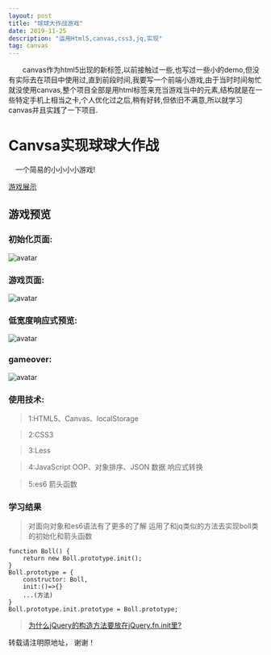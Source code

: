 ```yaml
---
layout: post
title: "球球大作战游戏"
date: 2019-11-25 
description: "运用Html5,canvas,css3,jq,实现"
tag: canvas
---   
```


　　canvas作为html5出现的新标签,以前接触过一些,也写过一些小的demo,但没有实际去在项目中使用过,直到前段时间,我要写一个前端小游戏,由于当时时间匆忙就没使用canvas,整个项目全部是用html标签来充当游戏当中的元素,结构就是在一些特定手机上相当之卡,个人优化过之后,稍有好转,但依旧不满意,所以就学习canvas并且实践了一下项目.

 

# Canvsa实现球球大作战
　一个简易的小小小小游戏!

 [游戏展示](https://qq6515255.github.io/web/boll/index.html)
## 游戏预览

###  初始化页面:

![avatar](https://qq6515255.github.io/images/posts/boll/bool1.jpg)


###  游戏页面:

![avatar](https://qq6515255.github.io/images/posts/boll/boll2.jpg)


###  低宽度响应式预览:

![avatar](https://qq6515255.github.io/images/posts/boll/boll3.jpg)

###  gameover:

![avatar](https://qq6515255.github.io/images/posts/boll/bool3.jpg)


### 使用技术:

>1:HTML5、Canvas、localStorage

>2:CSS3 

>3:Less

>4:JavaScript OOP、对象排序、JSON 数据 响应式转换

>5:es6 箭头函数 

<p> </p>


### 学习结果

> 对面向对象和es6语法有了更多的了解
> 运用了和jq类似的方法去实现boll类的初始化和箭头函数
```
function Boll() {
    return new Boll.prototype.init();
}
Boll.prototype = {
    constructor: Boll,
    init:()=>{}
    ...(方法)
}
Boll.prototype.init.prototype = Boll.prototype;
```

<p> </p>

> [为什么jQuery的构造方法要放在jQuery.fn.init里?](https://cnodejs.org/topic/53e73361977012ba5590e66d)    

<p> </p>


转载请注明原地址， 谢谢！
